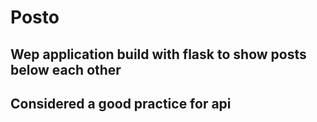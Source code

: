# Posto
## Wep application build with flask to show posts below each other
## Considered a good practice for api
